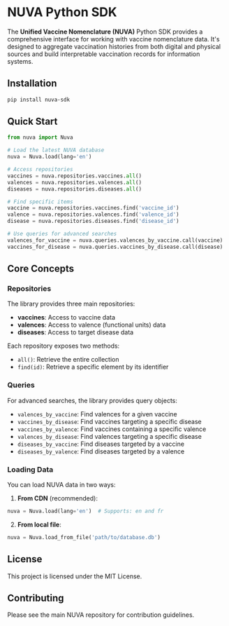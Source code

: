 # NUVA Python SDK

The **Unified Vaccine Nomenclature (NUVA)** Python SDK provides a comprehensive interface for working with vaccine nomenclature data. It's designed to aggregate vaccination histories from both digital and physical sources and build interpretable vaccination records for information systems.

## Installation

```bash
pip install nuva-sdk
```

## Quick Start

```python
from nuva import Nuva

# Load the latest NUVA database
nuva = Nuva.load(lang='en')

# Access repositories
vaccines = nuva.repositories.vaccines.all()
valences = nuva.repositories.valences.all()
diseases = nuva.repositories.diseases.all()

# Find specific items
vaccine = nuva.repositories.vaccines.find('vaccine_id')
valence = nuva.repositories.valences.find('valence_id')
disease = nuva.repositories.diseases.find('disease_id')

# Use queries for advanced searches
valences_for_vaccine = nuva.queries.valences_by_vaccine.call(vaccine)
vaccines_for_disease = nuva.queries.vaccines_by_disease.call(disease)
```

## Core Concepts

### Repositories

The library provides three main repositories:

- **vaccines**: Access to vaccine data
- **valences**: Access to valence (functional units) data  
- **diseases**: Access to target disease data

Each repository exposes two methods:
- `all()`: Retrieve the entire collection
- `find(id)`: Retrieve a specific element by its identifier

### Queries

For advanced searches, the library provides query objects:

- `valences_by_vaccine`: Find valences for a given vaccine
- `vaccines_by_disease`: Find vaccines targeting a specific disease
- `vaccines_by_valence`: Find vaccines containing a specific valence
- `valences_by_disease`: Find valences targeting a specific disease
- `diseases_by_vaccine`: Find diseases targeted by a vaccine
- `diseases_by_valence`: Find diseases targeted by a valence

### Loading Data

You can load NUVA data in two ways:

1. **From CDN** (recommended):
```python
nuva = Nuva.load(lang='en')  # Supports: en and fr
```

2. **From local file**:
```python
nuva = Nuva.load_from_file('path/to/database.db')
```

## License

This project is licensed under the MIT License.

## Contributing

Please see the main NUVA repository for contribution guidelines.
